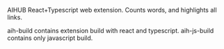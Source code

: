 AIHUB React+Typescript web extension. Counts words, and highlights all links.

aih-build contains extension build with react and typescript.
aih-js-build contains only javascript build.